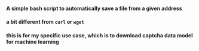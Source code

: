 #### A simple bash script to automatically save a file from a given address
#### a bit different from `curl` or `wget` 
#### this is for my specific use case, which is to download captcha data model for machine learning
